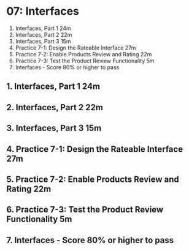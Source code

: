 # 07: Interfaces

1. Interfaces, Part 1 24m
2. Interfaces, Part 2 22m
3. Interfaces, Part 3 15m
4. Practice 7-1: Design the Rateable Interface 27m
5. Practice 7-2: Enable Products Review and Rating 22m
6. Practice 7-3: Test the Product Review Functionality 5m
7. Interfaces - Score 80% or higher to pass

## 1. Interfaces, Part 1 24m
## 2. Interfaces, Part 2 22m
## 3. Interfaces, Part 3 15m
## 4. Practice 7-1: Design the Rateable Interface 27m
## 5. Practice 7-2: Enable Products Review and Rating 22m
## 6. Practice 7-3: Test the Product Review Functionality 5m
## 7. Interfaces - Score 80% or higher to pass
